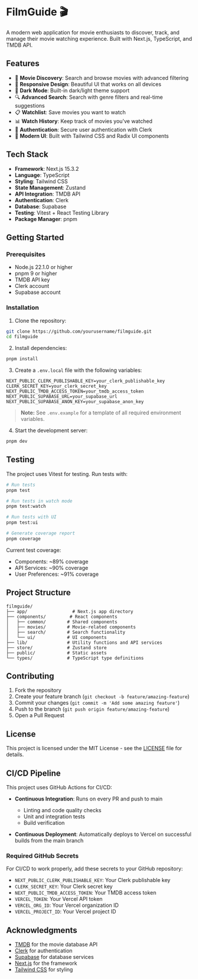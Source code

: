 # FilmGuide 🎬

A modern web application for movie enthusiasts to discover, track, and manage their movie watching experience. Built with Next.js, TypeScript, and TMDB API.

## Features

- 🎯 **Movie Discovery**: Search and browse movies with advanced filtering
- 📱 **Responsive Design**: Beautiful UI that works on all devices
- 🌙 **Dark Mode**: Built-in dark/light theme support
- 🔍 **Advanced Search**: Search with genre filters and real-time suggestions
- 📋 **Watchlist**: Save movies you want to watch
- 📊 **Watch History**: Keep track of movies you've watched
- 🔐 **Authentication**: Secure user authentication with Clerk
- 🎨 **Modern UI**: Built with Tailwind CSS and Radix UI components

## Tech Stack

- **Framework**: Next.js 15.3.2
- **Language**: TypeScript
- **Styling**: Tailwind CSS
- **State Management**: Zustand
- **API Integration**: TMDB API
- **Authentication**: Clerk
- **Database**: Supabase
- **Testing**: Vitest + React Testing Library
- **Package Manager**: pnpm

## Getting Started

### Prerequisites

- Node.js 22.1.0 or higher
- pnpm 9 or higher
- TMDB API key
- Clerk account
- Supabase account

### Installation

1. Clone the repository:

```bash
git clone https://github.com/yourusername/filmguide.git
cd filmguide
```

2. Install dependencies:

```bash
pnpm install
```

3. Create a `.env.local` file with the following variables:

```env
NEXT_PUBLIC_CLERK_PUBLISHABLE_KEY=your_clerk_publishable_key
CLERK_SECRET_KEY=your_clerk_secret_key
NEXT_PUBLIC_TMDB_ACCESS_TOKEN=your_tmdb_access_token
NEXT_PUBLIC_SUPABASE_URL=your_supabase_url
NEXT_PUBLIC_SUPABASE_ANON_KEY=your_supabase_anon_key
```

> **Note:** See `.env.example` for a template of all required environment variables.

4. Start the development server:

```bash
pnpm dev
```

## Testing

The project uses Vitest for testing. Run tests with:

```bash
# Run tests
pnpm test

# Run tests in watch mode
pnpm test:watch

# Run tests with UI
pnpm test:ui

# Generate coverage report
pnpm coverage
```

Current test coverage:

- Components: ~89% coverage
- API Services: ~90% coverage
- User Preferences: ~91% coverage

## Project Structure

```
filmguide/
├── app/                 # Next.js app directory
├── components/         # React components
│   ├── common/        # Shared components
│   ├── movies/        # Movie-related components
│   ├── search/        # Search functionality
│   └── ui/            # UI components
├── lib/               # Utility functions and API services
├── store/             # Zustand store
├── public/            # Static assets
└── types/             # TypeScript type definitions
```

## Contributing

1. Fork the repository
2. Create your feature branch (`git checkout -b feature/amazing-feature`)
3. Commit your changes (`git commit -m 'Add some amazing feature'`)
4. Push to the branch (`git push origin feature/amazing-feature`)
5. Open a Pull Request

## License

This project is licensed under the MIT License - see the [LICENSE](LICENSE) file for details.

## CI/CD Pipeline

This project uses GitHub Actions for CI/CD:

- **Continuous Integration**: Runs on every PR and push to main

  - Linting and code quality checks
  - Unit and integration tests
  - Build verification

- **Continuous Deployment**: Automatically deploys to Vercel on successful builds from the main branch

### Required GitHub Secrets

For CI/CD to work properly, add these secrets to your GitHub repository:

- `NEXT_PUBLIC_CLERK_PUBLISHABLE_KEY`: Your Clerk publishable key
- `CLERK_SECRET_KEY`: Your Clerk secret key
- `NEXT_PUBLIC_TMDB_ACCESS_TOKEN`: Your TMDB access token
- `VERCEL_TOKEN`: Your Vercel API token
- `VERCEL_ORG_ID`: Your Vercel organization ID
- `VERCEL_PROJECT_ID`: Your Vercel project ID

## Acknowledgments

- [TMDB](https://www.themoviedb.org/) for the movie database API
- [Clerk](https://clerk.dev/) for authentication
- [Supabase](https://supabase.io/) for database services
- [Next.js](https://nextjs.org/) for the framework
- [Tailwind CSS](https://tailwindcss.com/) for styling
